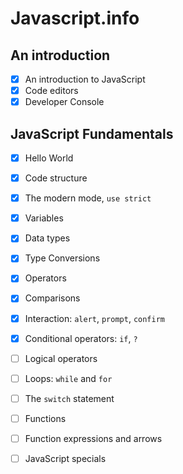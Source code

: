 # Javascript.info

## An introduction
- [x] An introduction to JavaScript
- [x] Code editors
- [x] Developer Console 

## JavaScript Fundamentals 
- [x] Hello World
- [x] Code structure
- [x] The modern mode, `use strict` 
- [x] Variables
- [x] Data types
- [x] Type Conversions
- [x] Operators
- [x] Comparisons
- [x] Interaction: `alert`, `prompt`, `confirm`
- [x] Conditional operators: `if`, `?`
- [ ] Logical operators
- [ ] Loops: `while` and `for`
- [ ] The `switch` statement
- [ ] Functions
- [ ] Function expressions and arrows 
- [ ] JavaScript specials 






